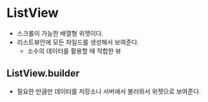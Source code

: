 # ListView
- 스크롤이 가능한 배열형 위젯이다.
- 리스트뷰안에 모든 차일드를 생성해서 보여준다.
    - 소수의 데이터를 활용할 때 적합한 뷰

## ListView.builder
- 필요한 만큼만 데이터를 저장소나 서버에서 불러와서 위젯으로 보여준다.
